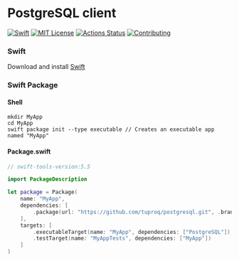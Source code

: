 # PostgreSQL client
[![Swift](https://img.shields.io/badge/swift-5.5+-brightgreen.svg)](https://swift.org/download/#releases) [![MIT License](https://img.shields.io/badge/license-MIT-brightgreen.svg)](https://github.com/tuproq/postgresql/blob/master/LICENSE/) [![Actions Status](https://github.com/tuproq/postgresql/workflows/ci/badge.svg)](https://github.com/tuproq/postgresql/actions) [![Contributing](https://img.shields.io/badge/contributing-guide-brightgreen.svg)](https://github.com/tuproq/postgresql/blob/master/CONTRIBUTING.md)

### Swift
Download and install [Swift](https://swift.org/download)

### Swift Package
#### Shell
```shell
mkdir MyApp
cd MyApp
swift package init --type executable // Creates an executable app named "MyApp"
```

#### Package.swift
```swift
// swift-tools-version:5.5

import PackageDescription

let package = Package(
    name: "MyApp",
    dependencies: [
        .package(url: "https://github.com/tuproq/postgresql.git", .branch("master"))
    ],
    targets: [
        .executableTarget(name: "MyApp", dependencies: ["PostgreSQL"]),
        .testTarget(name: "MyAppTests", dependencies: ["MyApp"])
    ]
)
```
